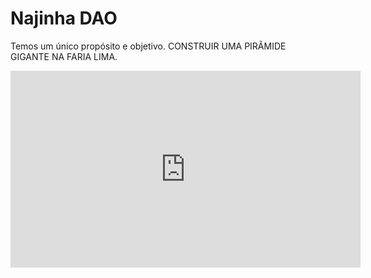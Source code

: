 # Najinha DAO

Temos um único propósito e objetivo. CONSTRUIR UMA PIRÂMIDE GIGANTE NA FARIA LIMA.

<div className="youtubeVideo flex items-center justify-center">
<iframe width="560" height="315" src="https://www.youtube.com/embed/videoseries?si=H7ARyiX3qgXrqRk7&amp;list=PLYdiPcp_gNWQaWe5dcuS8f_-OvYvqJrrs" title="YouTube video player" frameBorder="0" allow="accelerometer; autoplay; clipboard-write; encrypted-media; gyroscope; picture-in-picture; web-share" referrerPolicy="strict-origin-when-cross-origin" allowFullScreen></iframe>
</div>